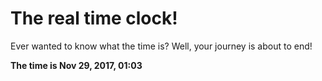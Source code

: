 # The real time clock!

Ever wanted to know what the time is? Well, your journey is about to end!

**The time is Nov 29, 2017, 01:03**